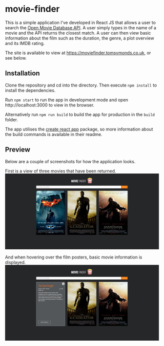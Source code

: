 # movie-finder
This is a simple application I've developed in React JS that allows a user to search the [Open Movie Database API](http://www.omdbapi.com/). A user simply types in the name of a movie and the API returns the closest match. A user can then view basic information about the film such as the duration, the genre, a plot overview and its IMDB rating.

The site is available to view at https://moviefinder.tomsymonds.co.uk, or see below.

## Installation
Clone the repository and cd into the directory. Then execute `npm install` to install the dependencies.

Run `npm start` to run the app in development mode and open http://localhost:3000 to view in the browser. 

Alternatively run `npm run build` to build the app for production in the `build` folder.

The app utilises the [create react app](https://github.com/facebookincubator/create-react-app) package, so more information about the build commands is available in their readme.


## Preview
Below are a couple of screenshots for how the application looks.

First is a view of three movies that have been returned.
![Sample image 1](docs/sample-image-1.JPG)

And when hovering over the film posters, basic movie information is displayed.
![Sample image 2](docs/sample-image-2.JPG)
